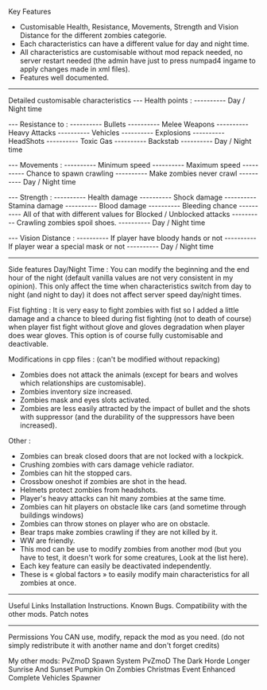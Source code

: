Key Features
- Customisable Health, Resistance, Movements, Strength and Vision Distance for the different zombies categorie.
- Each characteristics can have a different value for day and night time.
- All characteristics are customisable without mod repack needed, no server restart needed
(the admin have just to press numpad4 ingame to apply changes made in xml files).
- Features well documented.

----------------------------------------------------------------------------------------------------

Detailed customisable characteristics
--- Health points :
---------- Day / Night time

--- Resistance to :
---------- Bullets
---------- Melee Weapons
---------- Heavy Attacks
---------- Vehicles
---------- Explosions
---------- HeadShots
---------- Toxic Gas
---------- Backstab
---------- Day / Night time

--- Movements :
---------- Minimum speed
---------- Maximum speed
---------- Chance to spawn crawling
---------- Make zombies never crawl
---------- Day / Night time

--- Strength :
---------- Health damage
---------- Shock damage
---------- Stamina damage
---------- Blood damage
---------- Bleeding chance
---------- All of that with different values for Blocked / Unblocked attacks
---------- Crawling zombies spoil shoes.
---------- Day / Night time

--- Vision Distance :
---------- If player have bloody hands or not
---------- If player wear a special mask or not
---------- Day / Night time

----------------------------------------------------------------------------------------------------

Side features
Day/Night Time :
You can modify the beginning and the end hour of the night (default vanilla values are not very consistent in my opinion). This only affect the time when characteristics switch from day to night (and night to day) it does not affect server speed day/night times.

Fist fighting :
It is very easy to fight zombies with fist so I added a little damage and a chance to bleed during fist fighting (not to death of course) when player fist fight without glove and gloves degradation when player does wear gloves. This option is of course fully customisable and deactivable.

Modifications in cpp files :
(can't be modified without repacking)
- Zombies does not attack the animals (except for bears and wolves which relationships are customisable).
- Zombies inventory size increased.
- Zombies mask and eyes slots activated.
- Zombies are less easily attracted by the impact of bullet and the shots with suppressor
(and the durability of the suppressors have been increased).

Other :
- Zombies can break closed doors that are not locked with a lockpick.
- Crushing zombies with cars damage vehicle radiator.
- Zombies can hit the stopped cars.
- Crossbow oneshot if zombies are shot in the head.
- Helmets protect zombies from headshots.
- Player's heavy attacks can hit many zombies at the same time.
- Zombies can hit players on obstacle like cars (and sometime through buildings windows)
- Zombies can throw stones on player who are on obstacle.
- Bear traps make zombies crawling if they are not killed by it.
- WW are friendly.
- This mod can be use to modify zombies from another mod (but you have to test, it doesn't work for some creatures, Look at the list here).
- Each key feature can easily be deactivated independently.
- These is « global factors » to easily modify main characteristics for all zombies at once.

----------------------------------------------------------------------------------------------------

Useful Links
Installation Instructions.
Known Bugs.
Compatibility with the other mods.
Patch notes

----------------------------------------------------------------------------------------------------

Permissions
You CAN use, modify, repack the mod as you need.
(do not simply redistribute it with another name and don't forget credits)

My other mods:
PvZmoD Spawn System
PvZmoD The Dark Horde
Longer Sunrise And Sunset
Pumpkin On Zombies
Christmas Event Enhanced
Complete Vehicles Spawner